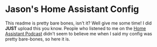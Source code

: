 # Jason's Home Assistant Config

This readme is pretty bare bones, isn't it?  Well give me some time!  I did **JUST** upload this you know.  People who listened to me on the [Home Assistant Podcast](https://hasspodcast.io/ha047/) didn't seem to believe me when I said my config was pretty bare-bones, so here it is.